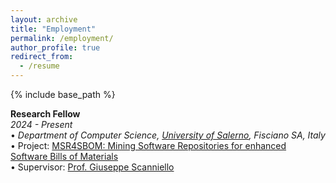 ```yaml
---
layout: archive
title: "Employment"
permalink: /employment/
author_profile: true
redirect_from:
  - /resume
---
```


{% include base_path %}


**Research Fellow**<br/>
_2024 - Present<br/>_
• _Department of Computer Science, [University of Salerno](https://web.unisa.it/en/university), Fisciano SA, Italy_<br/>
• Project: [MSR4SBOM: Mining Software Repositories for enhanced Software Bills of Materials](https://msr4sbom.github.io/)<br/>
• Supervisor: [Prof. Giuseppe Scanniello](https://sites.google.com/view/prof-giuseppe-scanniello/home)
 

